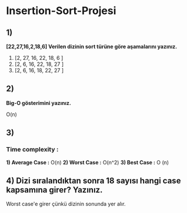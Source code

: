 # Insertion-Sort-Projesi
## 1)

**[22,27,16,2,18,6] Verilen dizinin sort türüne göre aşamalarını yazınız.** 

1. [2, 27, 16, 22, 18, 6 ]
2. [2, 6, 16, 22, 18, 27 ]
3. [2, 6, 16, 18, 22, 27 ]

## 2) 
**Big-O gösterimini yazınız.**

O(n) 

## 3) 

### Time complexity : 

**1) Average Case :** O(n) 
**2) Worst Case :** O(n^2) 
**3) Best Case :** O (n)

## 4) Dizi sıralandıktan sonra 18 sayısı hangi case kapsamına girer? Yazınız. 

Worst case'e girer çünkü dizinin sonunda yer alır. 


